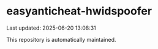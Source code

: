 # easyanticheat-hwidspoofer

Last updated: 2025-06-20 13:08:31

This repository is automatically maintained.
